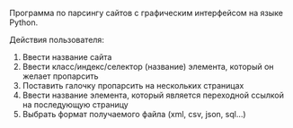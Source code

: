Программа по парсингу сайтов с графическим интерфейсом на языке Python.

Действия пользователя:

1. Ввести название сайта
2. Ввести класс/индекс/селектор (название) элемента, который он желает пропарсить
3. Поставить галочку пропарсить на нескольких страницах
4. Ввести название элемента, который является переходной ссылкой на последующую страницу
5. Выбрать формат получаемого файла (xml, csv, json, sql…)